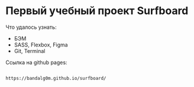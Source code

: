 # Первый учебный проект Surfboard

Что удалось узнать:
+ БЭМ
+ SASS, Flexbox,  Figma
+ Git, Terminal

Ссылка на github pages:

```bash

https://bandalg0m.github.io/surfboard/

```
